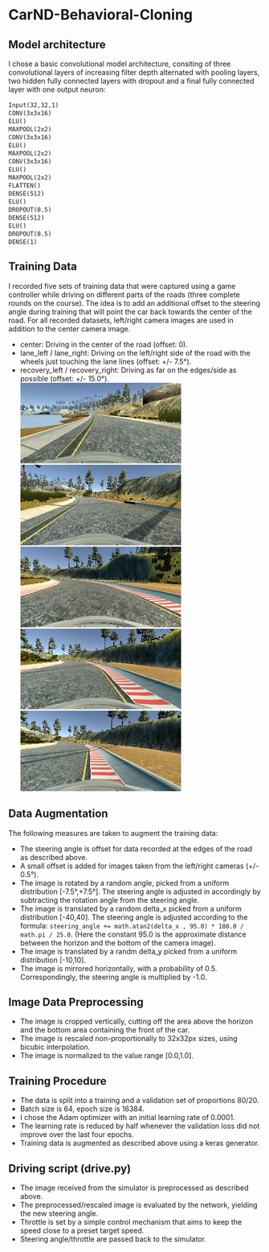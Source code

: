 # CarND-Behavioral-Cloning


## Model architecture
I chose a basic convolutional model architecture, consiting of three convolutional layers of increasing 
filter depth alternated with pooling layers, two hidden fully connected
layers with dropout and a final fully connected layer with one output neuron:

```
Input(32,32,1)
CONV(3x3x16)
ELU()
MAXPOOL(2x2)
CONV(3x3x16)
ELU()
MAXPOOL(2x2)
CONV(3x3x16)
ELU()
MAXPOOL(2x2)
FLATTEN()
DENSE(512)
ELU()
DROPOUT(0.5)
DENSE(512)
ELU()
DROPOUT(0.5)
DENSE(1)
```

## Training Data
I recorded five sets of training data that were captured using a game controller while driving on different parts
of the roads (three complete rounds on the course).
The idea is to add an additional offset to the steering angle during training
that will point the car back towards the center of the road.
For all recorded datasets, left/right camera images are used in addition to the center camera image.
* center: Driving in the center of the road (offset: 0).
* lane_left / lane_right: Driving on the left/right side of the road with the wheels just touching the lane lines (offset: +/- 7.5°).
* recovery_left / recovery_right: Driving as far on the edges/side as possible (offset: +/- 15.0°).
![](example_images/recovery_left.jpg)![](example_images/lane_left.jpg)![](example_images/center.jpg)![](example_images/lane_right.jpg)![](example_images/recovery_right.jpg)

## Data Augmentation
The following measures are taken to augment the training data:
* The steering angle is offset for data recorded at the edges of the road as described above.
* A small offset is added for images taken from the left/right cameras (+/- 0.5°).
* The image is rotated by a random angle, picked from a uniform distribution [-7.5°,+7.5°]. The steering angle is adjusted in 
accordingly by subtracting the rotation angle from the steering angle.
* The image is translated by a random delta_x picked from a uniform distribution [-40,40].
The steering angle is adjusted according to the formula: `steering_angle += math.atan2(delta_x , 95.0) * 180.0 / math.pi / 25.0`.
(Here the constant 95.0 is the approximate distance between the horizon and the bottom of the camera image).
* The image is translated by a randm delta_y picked from a uniform distribution [-10,10].
* The image is mirrored horizontally, with a probability of 0.5. Correspondingly, the steering angle is multiplied by -1.0.

## Image Data Preprocessing
* The image is cropped vertically, cutting off the area above the horizon and the bottom area containing the front of the car.
* The image is rescaled non-proportionally to 32x32px sizes, using bicubic interpolation.
* The image is normalized to the value range [0.0,1.0].

## Training Procedure
* The data is split into a training and a validation set of proportions 80/20.
* Batch size is 64, epoch size is 16384.
* I chose the Adam optimizer with an initial learning rate of 0.0001.
* The learning rate is reduced by half whenever the validation loss did not improve over the last four epochs.
* Training data is augmented as described above using a keras generator.

## Driving script (drive.py)
* The image received from the simulator is preprocessed as described above.
* The preprocessed/rescaled image is evaluated by the network, yielding the new steering angle. 
* Throttle is set by a simple control mechanism that aims to keep the speed close to a preset target speed.
* Steering angle/throttle are passed back to the simulator.

